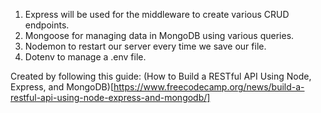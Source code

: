 1. Express will be used for the middleware to create various CRUD endpoints.
2. Mongoose for managing data in MongoDB using various queries.
3. Nodemon to restart our server every time we save our file.
4. Dotenv to manage a .env file.

Created by following this guide: (How to Build a RESTful API Using Node, Express, and MongoDB)[https://www.freecodecamp.org/news/build-a-restful-api-using-node-express-and-mongodb/]